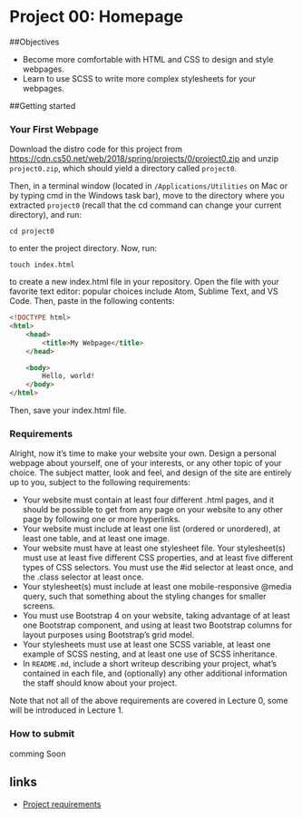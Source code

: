# Project 00: Homepage

##Objectives
- Become more comfortable with HTML and CSS to design and style webpages. 
- Learn to use SCSS to write more complex stylesheets for your webpages.

##Getting started
### Your First Webpage
Download the distro code for this project from <https://cdn.cs50.net/web/2018/spring/projects/0/project0.zip> and unzip `project0.zip`, which should yield a directory called `project0`.

Then, in a terminal window (located in `/Applications/Utilities` on Mac or by typing cmd in the Windows task bar), move to the directory where you extracted `project0`
(recall that the cd command can change your current directory), and run:

`cd project0`

to enter the project directory. Now, run:

`touch index.html`

to create a new index.html file in your repository. Open the file with your favorite text editor: popular choices include Atom, Sublime Text, and VS Code. Then, paste in the following contents:

```html
<!DOCTYPE html>
<html>
	<head>
  		<title>My Webpage</title>
	</head>

	<body>
  		Hello, world!
	</body>
</html>
```
Then, save your index.html file.

### Requirements

Alright, now itʼs time to make your website your own. Design a personal webpage about yourself, one of your interests, or any other topic of your choice. The subject matter, look and feel, and design of the site are entirely up to you, subject to the following requirements:

- Your website must contain at least four different .html pages, and it should be possible to get from any page on your website to any other page by following one or more hyperlinks.
- Your website must include at least one list (ordered or unordered), at least one table, and at least one image.
- Your website must have at least one stylesheet file.
Your stylesheet(s) must use at least five different CSS properties, and at least five different types of CSS selectors. You must use the #id selector at least once, and the
.class selector at least once.
- Your stylesheet(s) must include at least one mobile-responsive @media query, such
that something about the styling changes for smaller screens.
- You must use Bootstrap 4 on your website, taking advantage of at least one Bootstrap component, and using at least two Bootstrap columns for layout purposes using Bootstrapʼs grid model.
- Your stylesheets must use at least one SCSS variable, at least one example of SCSS nesting, and at least one use of SCSS inheritance.
- In `README.md`, include a short writeup describing your project, whatʼs contained in each file, and (optionally) any other additional information the staff should know about your project.

Note that not all of the above requirements are covered in Lecture 0, some will be introduced in Lecture 1.

### How to submit
comming Soon

## links
- [Project requirements](https://docs.cs50.net/web/2018/w/projects/0/project0.html)